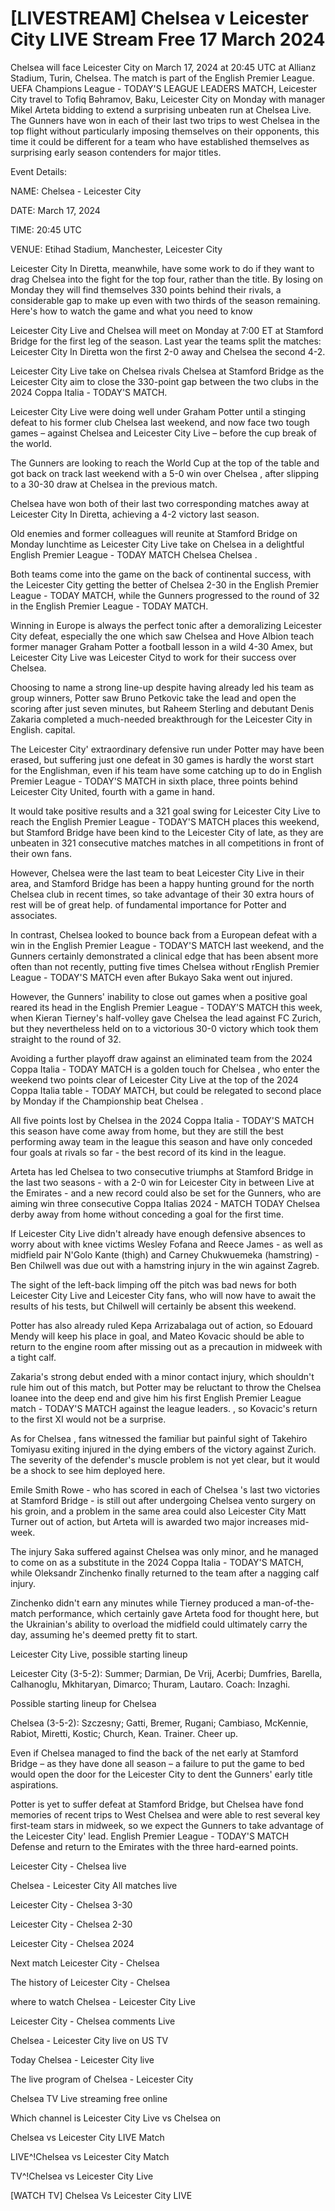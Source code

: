 <h1>[LIVESTREAM] Chelsea v Leicester City LIVE Stream Free 17 March 2024</h1>
Chelsea will face Leicester City on March 17, 2024 at 20:45 UTC at Allianz Stadium, Turin, Chelsea. The match is part of the English Premier League.
UEFA Champions League - TODAY'S LEAGUE LEADERS MATCH, Leicester City travel to Tofiq Bəhramov, Baku, Leicester City on Monday with manager Mikel Arteta bidding to extend a surprising unbeaten run at Chelsea Live. The Gunners have won in each of their last two trips to west Chelsea in the top flight without particularly imposing themselves on their opponents, this time it could be different for a team who have established themselves as surprising early season contenders for major titles.

Event Details:

NAME: Chelsea - Leicester City

DATE: March 17, 2024

TIME: 20:45 UTC

VENUE: Etihad Stadium, Manchester, Leicester City

Leicester City In Diretta, meanwhile, have some work to do if they want to drag Chelsea into the fight for the top four, rather than the title. By losing on Monday they will find themselves 330 points behind their rivals, a considerable gap to make up even with two thirds of the season remaining. Here's how to watch the game and what you need to know

Leicester City Live and Chelsea will meet on Monday at 7:00 ET at Stamford Bridge for the first leg of the season. Last year the teams split the matches: Leicester City In Diretta won the first 2-0 away and Chelsea the second 4-2.

Leicester City Live take on Chelsea rivals Chelsea at Stamford Bridge as the Leicester City aim to close the 330-point gap between the two clubs in the 2024 Coppa Italia - TODAY'S MATCH.

Leicester City Live were doing well under Graham Potter until a stinging defeat to his former club Chelsea last weekend, and now face two tough games – against Chelsea and Leicester City Live – before the cup break of the world.

The Gunners are looking to reach the World Cup at the top of the table and got back on track last weekend with a 5-0 win over Chelsea , after slipping to a 30-30 draw at Chelsea in the previous match.

Chelsea have won both of their last two corresponding matches away at Leicester City In Diretta, achieving a 4-2 victory last season.

Old enemies and former colleagues will reunite at Stamford Bridge on Monday lunchtime as Leicester City Live take on Chelsea in a delightful English Premier League - TODAY MATCH Chelsea Chelsea .

Both teams come into the game on the back of continental success, with the Leicester City getting the better of Chelsea 2-30 in the English Premier League - TODAY MATCH, while the Gunners progressed to the round of 32 in the English Premier League - TODAY MATCH.

Winning in Europe is always the perfect tonic after a demoralizing Leicester City defeat, especially the one which saw Chelsea and Hove Albion teach former manager Graham Potter a football lesson in a wild 4-30 Amex, but Leicester City Live was Leicester Cityd to work for their success over Chelsea.

Choosing to name a strong line-up despite having already led his team as group winners, Potter saw Bruno Petkovic take the lead and open the scoring after just seven minutes, but Raheem Sterling and debutant Denis Zakaria completed a much-needed breakthrough for the Leicester City in English. capital.

The Leicester City' extraordinary defensive run under Potter may have been erased, but suffering just one defeat in 30 games is hardly the worst start for the Englishman, even if his team have some catching up to do in English Premier League - TODAY'S MATCH in sixth place, three points behind Leicester City United, fourth with a game in hand.

It would take positive results and a 321 goal swing for Leicester City Live to reach the English Premier League - TODAY'S MATCH places this weekend, but Stamford Bridge have been kind to the Leicester City of late, as they are unbeaten in 321 consecutive matches matches in all competitions in front of their own fans.

However, Chelsea were the last team to beat Leicester City Live in their area, and Stamford Bridge has been a happy hunting ground for the north Chelsea club in recent times, so take advantage of their 30 extra hours of rest will be of great help. of fundamental importance for Potter and associates.

In contrast, Chelsea looked to bounce back from a European defeat with a win in the English Premier League - TODAY'S MATCH last weekend, and the Gunners certainly demonstrated a clinical edge that has been absent more often than not recently, putting five times Chelsea without rEnglish Premier League - TODAY'S MATCH even after Bukayo Saka went out injured.

However, the Gunners' inability to close out games when a positive goal reared its head in the English Premier League - TODAY'S MATCH this week, when Kieran Tierney's half-volley gave Chelsea the lead against FC Zurich, but they nevertheless held on to a victorious 30-0 victory which took them straight to the round of 32.

Avoiding a further playoff draw against an eliminated team from the 2024 Coppa Italia - TODAY MATCH is a golden touch for Chelsea , who enter the weekend two points clear of Leicester City Live at the top of the 2024 Coppa Italia table - TODAY MATCH, but could be relegated to second place by Monday if the Championship beat Chelsea .

All five points lost by Chelsea in the 2024 Coppa Italia - TODAY'S MATCH this season have come away from home, but they are still the best performing away team in the league this season and have only conceded four goals at rivals so far - the best record of its kind in the league.

Arteta has led Chelsea to two consecutive triumphs at Stamford Bridge in the last two seasons - with a 2-0 win for Leicester City in between Live at the Emirates - and a new record could also be set for the Gunners, who are aiming win three consecutive Coppa Italias 2024 - MATCH TODAY Chelsea derby away from home without conceding a goal for the first time.

If Leicester City Live didn't already have enough defensive absences to worry about with knee victims Wesley Fofana and Reece James - as well as midfield pair N'Golo Kante (thigh) and Carney Chukwuemeka (hamstring) - Ben Chilwell was due out with a hamstring injury in the win against Zagreb.

The sight of the left-back limping off the pitch was bad news for both Leicester City Live and Leicester City fans, who will now have to await the results of his tests, but Chilwell will certainly be absent this weekend.

Potter has also already ruled Kepa Arrizabalaga out of action, so Edouard Mendy will keep his place in goal, and Mateo Kovacic should be able to return to the engine room after missing out as a precaution in midweek with a tight calf.

Zakaria's strong debut ended with a minor contact injury, which shouldn't rule him out of this match, but Potter may be reluctant to throw the Chelsea loanee into the deep end and give him his first English Premier League match - TODAY'S MATCH against the league leaders. , so Kovacic's return to the first XI would not be a surprise.

As for Chelsea , fans witnessed the familiar but painful sight of Takehiro Tomiyasu exiting injured in the dying embers of the victory against Zurich. The severity of the defender's muscle problem is not yet clear, but it would be a shock to see him deployed here.

Emile Smith Rowe - who has scored in each of Chelsea 's last two victories at Stamford Bridge - is still out after undergoing Chelsea vento surgery on his groin, and a problem in the same area could also Leicester City Matt Turner out of action, but Arteta will is awarded two major increases mid-week.

The injury Saka suffered against Chelsea was only minor, and he managed to come on as a substitute in the 2024 Coppa Italia - TODAY'S MATCH, while Oleksandr Zinchenko finally returned to the team after a nagging calf injury.

Zinchenko didn't earn any minutes while Tierney produced a man-of-the-match performance, which certainly gave Arteta food for thought here, but the Ukrainian's ability to overload the midfield could ultimately carry the day, assuming he's deemed pretty fit to start.

Leicester City Live, possible starting lineup

Leicester City (3-5-2): Summer; Darmian, De Vrij, Acerbi; Dumfries, Barella, Calhanoglu, Mkhitaryan, Dimarco; Thuram, Lautaro. Coach: Inzaghi.

Possible starting lineup for Chelsea

Chelsea (3-5-2): Szczesny; Gatti, Bremer, Rugani; Cambiaso, McKennie, Rabiot, Miretti, Kostic; Church, Kean. Trainer. Cheer up.

Even if Chelsea managed to find the back of the net early at Stamford Bridge – as they have done all season – a failure to put the game to bed would open the door for the Leicester City to dent the Gunners' early title aspirations.

Potter is yet to suffer defeat at Stamford Bridge, but Chelsea have fond memories of recent trips to West Chelsea and were able to rest several key first-team stars in midweek, so we expect the Gunners to take advantage of the Leicester City' lead. English Premier League - TODAY'S MATCH Defense and return to the Emirates with the three hard-earned points.

Leicester City - Chelsea live

Chelsea - Leicester City All matches live

Leicester City - Chelsea 3-30

Leicester City - Chelsea 2-30

Leicester City - Chelsea 2024

Next match Leicester City - Chelsea

The history of Leicester City - Chelsea

where to watch Chelsea - Leicester City Live

Leicester City - Chelsea comments Live

Chelsea - Leicester City live on US TV

Today Chelsea - Leicester City live

The live program of Chelsea - Leicester City

Chelsea TV Live streaming free online

Which channel is Leicester City Live vs Chelsea on

Chelsea vs Leicester City LIVE Match

LIVE^!Chelsea vs Leicester City Match

TV^!Chelsea vs Leicester City Live

[WATCH TV] Chelsea Vs Leicester City LIVE
